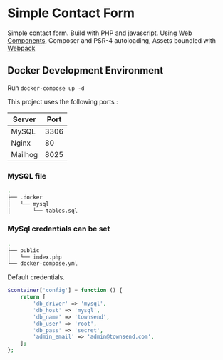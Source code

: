 # Simple Contact Form

Simple contact form. Build with PHP and javascript. Using [Web Components](https://developer.mozilla.org/en-US/docs/Web/Web_Components), Composer and PSR-4 autoloading, Assets boundled with [Webpack](https://webpack.js.org/)


## Docker Development Environment

Run `docker-compose up -d`


This project uses the following ports :

| Server     | Port |
|------------|------|
| MySQL      | 3306 |
| Nginx      | 80   |
| Mailhog    | 8025 |


### MySQL file

```sh
.
├── .docker
│   └── mysql
│       └── tables.sql
```


### MySql credentials can be set



```sh
.
├── public
│   └── index.php
└── docker-compose.yml
```

Default credentials.

```php
$container['config'] = function () {
    return [
        'db_driver' => 'mysql',
        'db_host' => 'mysql',
        'db_name' => 'townsend',
        'db_user' => 'root',
        'db_pass' => 'secret',
        'admin_email' => 'admin@townsend.com',
    ];
};
```